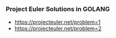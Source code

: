 ### Project Euler Solutions in GOLANG

 - https://projecteuler.net/problem=1
 - https://projecteuler.net/problem=2